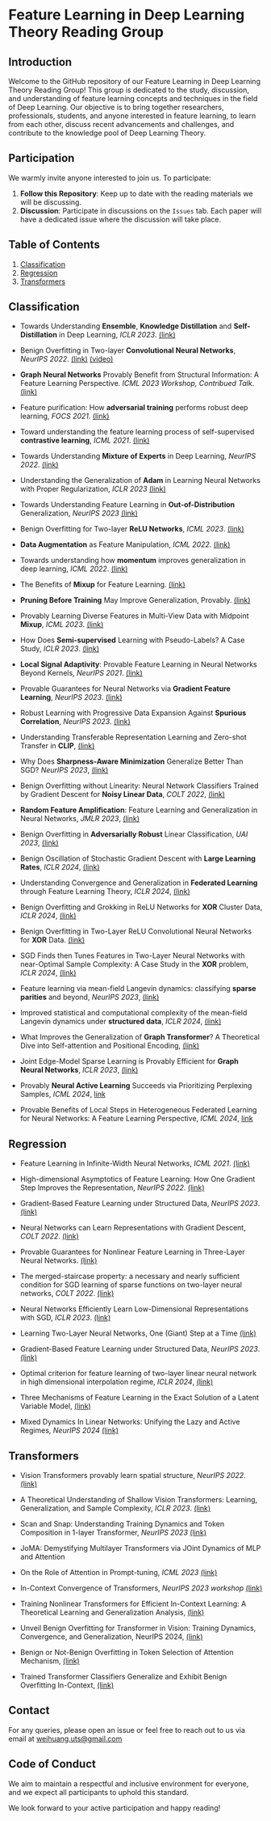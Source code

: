 
# Feature Learning in Deep Learning Theory Reading Group

## Introduction

Welcome to the GitHub repository of our Feature Learning in Deep Learning Theory Reading Group! This group is dedicated to the study, discussion, and understanding of feature learning concepts and techniques in the field of Deep Learning. 
Our objective is to bring together researchers, professionals, students, and anyone interested in feature learning, to learn from each other, discuss recent advancements and challenges, and contribute to the knowledge pool of Deep Learning Theory.

## Participation

We warmly invite anyone interested to join us. To participate:

1. **Follow this Repository**: Keep up to date with the reading materials we will be discussing.
2. **Discussion**: Participate in discussions on the `Issues` tab. Each paper will have a dedicated issue where the discussion will take place.


## Table of Contents

1. [Classification](#classification)
2. [Regression](#regression)
3. [Transformers](#transformers)


## Classification  

- Towards Understanding **Ensemble**, **Knowledge Distillation** and **Self-Distillation** in Deep Learning, *ICLR 2023*. [(link)](https://arxiv.org/abs/2012.09816)
  
- Benign Overfitting in Two-layer **Convolutional Neural Networks**, *NeurIPS 2022*. [(link)](https://arxiv.org/abs/2202.06526) [(video)](https://www.youtube.com/watch?v=n_F17KVDQHI)

- **Graph Neural Networks** Provably Benefit from Structural Information: A Feature Learning Perspective. *ICML 2023 Workshop, Contribued Talk*. [(link)](https://arxiv.org/abs/2306.13926)

- Feature purification: How **adversarial training** performs robust deep learning, *FOCS 2021*. [(link)](https://arxiv.org/abs/2005.10190)

- Toward understanding the feature learning process of self-supervised **contrastive learning**, *ICML 2021*. [(link)](https://arxiv.org/abs/2105.15134)
  
- Towards Understanding **Mixture of Experts** in Deep Learning, *NeurIPS 2022*. [(link)](https://arxiv.org/abs/2208.02813)
  
- Understanding the Generalization of **Adam** in Learning Neural Networks with Proper Regularization, *ICLR 2023* [(link)](https://arxiv.org/abs/2108.11371)

- Towards Understanding Feature Learning in **Out-of-Distribution** Generalization, *NeurIPS 2023* [(link)](https://arxiv.org/abs/2304.11327) 

- Benign Overfitting for Two-layer **ReLU Networks**, *ICML 2023*. [(link)](https://arxiv.org/pdf/2303.04145.pdf) 
  
- **Data Augmentation** as Feature Manipulation, *ICML 2022*. [(link)](https://arxiv.org/abs/2203.01572)  
  
- Towards understanding how **momentum** improves generalization in deep learning, *ICML 2022*. [(link)](https://arxiv.org/abs/2207.05931)  
  
- The Benefits of **Mixup** for Feature Learning. [(link)](https://arxiv.org/abs/2303.08433)  
  
- **Pruning Before Training** May Improve Generalization, Provably. [(link)](https://arxiv.org/abs/2301.00335)

- Provably Learning Diverse Features in Multi-View Data with Midpoint **Mixup**, *ICML 2023*. [(link)](https://proceedings.mlr.press/v202/chidambaram23a/chidambaram23a.pdf)

- How Does **Semi-supervised** Learning with Pseudo-Labels? A Case Study, *ICLR 2023*. [(link)](https://openreview.net/forum?id=Dzmd-Cc8OI)

- **Local Signal Adaptivity**: Provable Feature Learning in Neural Networks Beyond Kernels, *NeurIPS 2021*. [(link)](https://proceedings.neurips.cc/paper/2021/hash/d064bf1ad039ff366564f352226e7640-Abstract.html)

- Provable Guarantees for Neural Networks via **Gradient Feature Learning**, *NeurIPS 2023*. [(link)](https://arxiv.org/abs/2310.12408)

- Robust Learning with Progressive Data Expansion Against **Spurious Correlation**, *NeurIPS 2023*. [(link)](https://arxiv.org/abs/2306.04949)

- Understanding Transferable Representation Learning and Zero-shot Transfer in **CLIP**, [(link)](https://arxiv.org/pdf/2310.00927.pdf)

- Why Does **Sharpness-Aware Minimization** Generalize Better Than SGD? *NeurIPS 2023*, [(link)](https://nips.cc/virtual/2023/poster/72901)

- Benign Overfitting without Linearity: Neural Network Classifiers Trained by Gradient Descent for **Noisy Linear Data**, *COLT 2022*, [(link)](https://proceedings.mlr.press/v178/frei22a/frei22a.pdf)

- **Random Feature Amplification**: Feature Learning and Generalization in Neural Networks, *JMLR 2023*, [(link)](https://arxiv.org/abs/2202.07626)

- Benign Overfitting in **Adversarially Robust** Linear Classification, *UAI 2023*, [(link)](https://proceedings.mlr.press/v216/chen23b.html)

- Benign Oscillation of Stochastic Gradient Descent with **Large Learning Rates**, *ICLR 2024*, [(link)](https://arxiv.org/abs/2310.17074)

- Understanding Convergence and Generalization in **Federated Learning** through Feature Learning Theory, *ICLR 2024*, [(link)](https://openreview.net/pdf?id=EcetCr4trp)

- Benign Overfitting and Grokking in ReLU Networks for **XOR** Cluster Data, *ICLR 2024*, [(link)](https://arxiv.org/abs/2310.02541)

- Benign Overfitting in Two-Layer ReLU Convolutional Neural Networks for **XOR** Data. [(link)](https://arxiv.org/abs/2310.01975)

- SGD Finds then Tunes Features in Two-Layer Neural Networks with near-Optimal Sample Complexity: A Case Study in the **XOR** problem, *ICLR 2024*, [(link)](https://arxiv.org/abs/2309.15111)

- Feature learning via mean-field Langevin dynamics: classifying **sparse parities** and beyond, *NeurIPS 2023*, [(link)](https://openreview.net/forum?id=tj86aGVNb3)
  
- Improved statistical and computational complexity of the mean-field Langevin dynamics under **structured data**, *ICLR 2024*, [(link)](https://openreview.net/forum?id=Of2nEDc4s7)

- What Improves the Generalization of **Graph Transformer**? A Theoretical Dive into Self-attention and Positional Encoding, [(link)](https://openreview.net/forum?id=aJl5aK9n7e)

- Joint Edge-Model Sparse Learning is Provably Efficient for **Graph Neural Networks**, *ICLR 2023*, [(link)](https://openreview.net/pdf?id=4UldFtZ_CVF)

- Provably **Neural Active Learning** Succeeds via Prioritizing Perplexing Samples, *ICML 2024*, [link](https://arxiv.org/abs/2406.03944)

- Provable Benefits of Local Steps in Heterogeneous Federated Learning for Neural Networks: A Feature Learning Perspective, *ICML 2024*, [link](https://proceedings.mlr.press/v235/bao24a.html)

## Regression

- Feature Learning in Infinite-Width Neural Networks, *ICML 2021*. [(link)](https://arxiv.org/abs/2011.14522)

- High-dimensional Asymptotics of Feature Learning: How One Gradient Step Improves the Representation, *NeurIPS 2022*. [(link)](https://arxiv.org/abs/2205.01445)

- Gradient-Based Feature Learning under Structured Data, *NeurIPS 2023*. [(link)](https://arxiv.org/abs/2309.03843)
  
- Neural Networks can Learn Representations with Gradient Descent, *COLT 2022*. [(link)](https://arxiv.org/abs/2206.15144)  
  
- Provable Guarantees for Nonlinear Feature Learning in Three-Layer Neural Networks. [(link)](https://arxiv.org/abs/2305.06986)
  
- The merged-staircase property: a necessary and nearly sufficient condition for SGD learning of sparse functions on two-layer neural networks, *COLT 2022*. [(link)](https://arxiv.org/abs/2202.08658)
  
- Neural Networks Efficiently Learn Low-Dimensional Representations with SGD, *ICLR 2023*. [(link)](https://arxiv.org/abs/2209.14863)  
  
- Learning Two-Layer Neural Networks, One (Giant) Step at a Time [(link)](https://arxiv.org/abs/2305.18270)  

- Gradient-Based Feature Learning under Structured Data, *NeurIPS 2023*. [(link)](https://arxiv.org/pdf/2309.03843.pdf)

- Optimal criterion for feature learning of two-layer linear neural network in high dimensional interpolation regime, *ICLR 2024*, [(link)](https://openreview.net/forum?id=Jc0FssXh2R)

- Three Mechanisms of Feature Learning in the Exact Solution of a Latent Variable Model, [(link)](https://arxiv.org/abs/2401.07085)

- Mixed Dynamics In Linear Networks: Unifying the Lazy and Active Regimes, *NeurIPS 2024* [(link)](https://arxiv.org/abs/2405.17580)


## Transformers

- Vision Transformers provably learn spatial structure, *NeurIPS 2022*. [(link)](https://arxiv.org/abs/2210.09221)
  
- A Theoretical Understanding of Shallow Vision Transformers: Learning, Generalization, and Sample Complexity, *ICLR 2023*. [(link)](https://arxiv.org/abs/2302.06015)  

- Scan and Snap: Understanding Training Dynamics and Token Composition in 1-layer Transformer, *NeurIPS 2023* [(link)](https://arxiv.org/abs/2305.16380)

- JoMA: Demystifying Multilayer Transformers via JOint Dynamics of MLP and Attention

- On the Role of Attention in Prompt-tuning, *ICML 2023* [(link)](https://arxiv.org/pdf/2306.03435.pdf)

- In-Context Convergence of Transformers, *NeurIPS 2023 workshop* [(link)](https://arxiv.org/abs/2310.05249)

- Training Nonlinear Transformers for Efficient In-Context Learning: A Theoretical Learning and Generalization Analysis, [(link)](https://arxiv.org/abs/2402.15607)

- Unveil Benign Overfitting for Transformer in Vision: Training Dynamics, Convergence, and Generalization, NeurIPS 2024, [(link)](https://arxiv.org/abs/2409.19345)

- Benign or Not-Benign Overfitting in Token Selection of Attention Mechanism, [(link)](https://arxiv.org/abs/2409.17625)

- Trained Transformer Classifiers Generalize and Exhibit Benign Overfitting In-Context, [(link)](https://arxiv.org/abs/2410.01774)  

    
  

## Contact

For any queries, please open an issue or feel free to reach out to us via email at weihuang.uts@gmail.com

## Code of Conduct

We aim to maintain a respectful and inclusive environment for everyone, and we expect all participants to uphold this standard.

We look forward to your active participation and happy reading!
